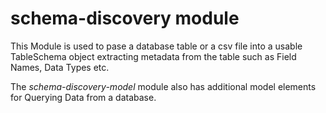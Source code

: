 schema-discovery module
===
This Module is used to pase a database table or a csv file into a usable TableSchema object extracting metadata from the table such as Field Names, Data Types etc.

The *schema-discovery-model* module also has additional model elements for Querying Data from a database.

